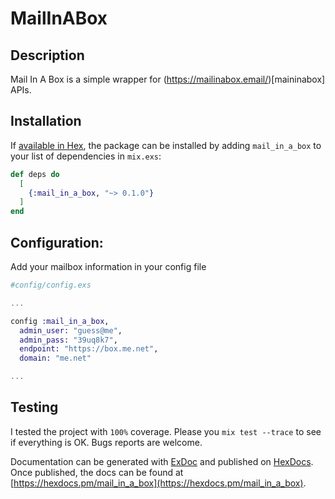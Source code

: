# MailInABox

## Description

Mail In A Box is a simple wrapper for (https://mailinabox.email/)[maininabox]
APIs. 

## Installation

If [available in Hex](https://hex.pm/docs/publish), the package can be installed
by adding `mail_in_a_box` to your list of dependencies in `mix.exs`:

```elixir
def deps do
  [
    {:mail_in_a_box, "~> 0.1.0"}
  ]
end
```

## Configuration:

Add your mailbox information in your config file

```elixir
#config/config.exs

...

config :mail_in_a_box,
  admin_user: "guess@me",
  admin_pass: "39uq8k7",
  endpoint: "https://box.me.net",
  domain: "me.net"

...

```


## Testing
I tested the project with `100%` coverage. Please you `mix test --trace` to
see if everything is OK. Bugs reports are welcome.



Documentation can be generated with [ExDoc](https://github.com/elixir-lang/ex_doc)
and published on [HexDocs](https://hexdocs.pm). Once published, the docs can
be found at [https://hexdocs.pm/mail_in_a_box](https://hexdocs.pm/mail_in_a_box).




